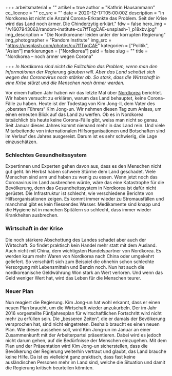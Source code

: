 +++
arbeitsmaterial = ""
artikel = true
author = "Kathrin Hausammann"
cc_licence = ""
cc_src = ""
date = 2020-12-17T05:00:00Z
description = "In Nordkorea ist nicht die Anzahl Corona-Erkrankte das Problem. Seit der Krise wird das Land noch ärmer. Die Chinderzytig erklärt."
fdw = false
hero_img = "/v1607943062/random-institute-cu7ffTxgCAE-unsplash-1_p18xbv.jpg"
img_description = "Die Nordkoreaner leiden unter der korrupten Regierung"
img_photographer = "Random Institute"
img_src = "https://unsplash.com/photos/cu7ffTxgCAE"
kategorien = ["Politik", "Asien"]
markierungen = ["Nordkorea"]
paid = false
slug = ""
title = "Nordkorea – noch ärmer wegen Corona"

+++
_In Nordkorea sind nicht die Fallzahlen das Problem, wenn man den Informationen der Regierung glauben will. Aber das Land schottet sich wegen des Coronavirus noch stärker ab. So stark, dass die Wirtschaft in eine Krise stürzt und die Menschen noch ärmer werden._

Vor einem halben Jahr haben wir das letzte Mal über [Nordkorea](https://www.chinderzytig.ch/nordkorea-und-corona/) berichtet. Wir haben versucht zu erklären, warum das Land behauptet, keine Corona-Fälle zu haben. Heute ist der Todestag von Kim Jong-Il, dem Vater des „obersten Führers“ Kim Jong-un. Wir nehmen diesen Tag zum Anlass, um einen erneuten Blick auf das Land zu werfen. Ob es in Nordkorea tatsächlich bis heute keine Corona-Fälle gibt, weiss man nicht so genau. Seit Januar dieses Jahres kommt niemand mehr in das Land rein. Und viele Mitarbeitende von internationalen Hilfsorganisationen und Botschaften sind im Verlauf des Jahres ausgereist. Darum ist es sehr schwierig, die Lage einzuschätzen.

### Schlechtes Gesundheitssystem

Expertinnen und Experten gehen davon aus, dass es den Menschen nicht gut geht. Im Herbst haben schwere Stürme dem Land geschadet. Viele Menschen sind arm und haben zu wenig zu essen. Wenn jetzt noch das Coronavirus im Land ausbrechen würde, wäre das eine Katastrophe für die Bevölkerung, denn das Gesundheitssystem in Nordkorea ist dafür nicht gerüstet. Die Infrastruktur ist schlecht, wie verschiedene Berichte von Hilfsorganisationen zeigen. Es kommt immer wieder zu Stromausfällen und manchmal gibt es kein fliessendes Wasser. Medikamente sind knapp und die Hygiene ist in manchen Spitälern so schlecht, dass immer wieder Krankheiten ausbrechen.

### Wirtschaft in der Krise

Die noch stärkere Abschottung des Landes schadet aber auch der Wirtschaft. So findet praktisch kein Handel mehr statt mit dem Ausland. Auch nicht mit China, dem wichtigsten Handelspartner von Nordkorea. Es werden kaum mehr Waren von Nordkorea nach China oder umgekehrt geliefert. So verschärft sich zum Beispiel die ohnehin schon schlechte Versorgung mit Lebensmitteln und Benzin noch. Nun hat auch die nordkoreanische Geldwährung Won stark an Wert verloren. Und wenn das Geld weniger Wert hat, wird das Leben für die Menschen teurer.

### Neuer Plan

Nun reagiert die Regierung. Kim Jong-un hat wohl erkannt, dass er einen neuen Plan braucht, um die Wirtschaft wieder anzukurbeln. Der im Jahr 2016 vorgestellte Fünfjahresplan für wirtschaftlichen Fortschritt wird nicht mehr zu erfüllen sein. Die „besseren Zeiten“, die er damals der Bevölkerung versprochen hat, sind nicht eingetreten. Deshalb braucht es einen neuen Plan. Wie dieser aussehen soll, wird Kim Jong-un im Januar an einer Zusammenkunft mit der Arbeiterpartei präsentieren. Dabei wird es jedoch nicht darum gehen, auf die Bedürfnisse der Menschen einzugehen. Mit dem Plan und der Präsentation wird Kim Jong-un sicherstellen, dass die Bevölkerung der Regierung weiterhin vertraut und glaubt, das Land brauche keine Hilfe. Da ist es vielleicht ganz praktisch, dass fast keine ausländischen Personen mehr im Land sind, welche die Situation und damit die Regierung kritisch beurteilen könnten.